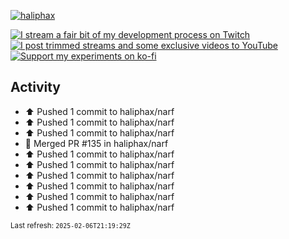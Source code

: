 [![haliphax](https://pbs.twimg.com/profile_banners/458808076/1545597092/1500x500)](https://haliphax.dev)

[![I stream a fair bit of my development process on Twitch](https://img.shields.io/twitch/status/haliphax?logo=twitch&style=for-the-badge)](https://twitch.tv/haliphax) &nbsp; [![I post trimmed streams and some exclusive videos to YouTube](https://img.shields.io/badge/youtube-watch-f00?logo=youtube&style=for-the-badge)](https://youtube.com/haliphaxyt) &nbsp; [![Support my experiments on ko-fi](https://img.shields.io/badge/kofi-support-ff5e5b?logo=ko-fi&style=for-the-badge)](https://ko-fi.com/haliphax)

## Activity

* ⬆️ Pushed 1 commit to haliphax/narf
* ⬆️ Pushed 1 commit to haliphax/narf
* ⬆️ Pushed 1 commit to haliphax/narf
* 🎉 Merged PR #135 in haliphax/narf
* ⬆️ Pushed 1 commit to haliphax/narf
* ⬆️ Pushed 1 commit to haliphax/narf
* ⬆️ Pushed 1 commit to haliphax/narf
* ⬆️ Pushed 1 commit to haliphax/narf
* ⬆️ Pushed 1 commit to haliphax/narf
* ⬆️ Pushed 1 commit to haliphax/narf

<small>Last refresh: `2025-02-06T21:19:29Z`</small>
